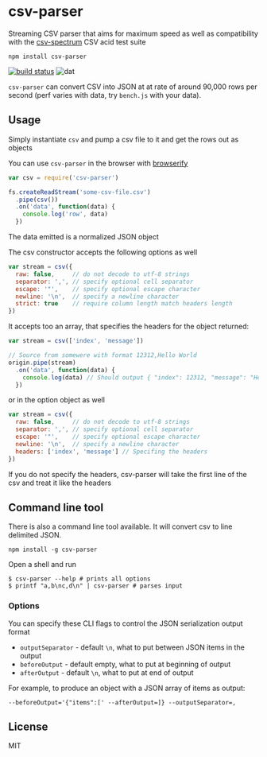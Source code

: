 # csv-parser

Streaming CSV parser that aims for maximum speed as well as compatibility with the [csv-spectrum](https://npmjs.org/csv-spectrum) CSV acid test suite

```
npm install csv-parser
```

[![build status](http://img.shields.io/travis/mafintosh/csv-parser.svg?style=flat)](http://travis-ci.org/mafintosh/csv-parser)
![dat](http://img.shields.io/badge/Development%20sponsored%20by-dat-green.svg?style=flat)

`csv-parser` can convert CSV into JSON at at rate of around 90,000 rows per second (perf varies with data, try `bench.js` with your data).

## Usage

Simply instantiate `csv` and pump a csv file to it and get the rows out as objects

You can use `csv-parser` in the browser with [browserify](http://browserify.org/)

``` js
var csv = require('csv-parser')

fs.createReadStream('some-csv-file.csv')
  .pipe(csv())
  .on('data', function(data) {
    console.log('row', data)
  })
```

The data emitted is a normalized JSON object

The csv constructor accepts the following options as well

``` js
var stream = csv({
  raw: false,     // do not decode to utf-8 strings
  separator: ',', // specify optional cell separator
  escape: '"',    // specify optional escape character
  newline: '\n',  // specify a newline character
  strict: true    // require column length match headers length
})
```
It accepts too an array, that specifies the headers for the object returned:

``` js
var stream = csv(['index', 'message'])

// Source from somewere with format 12312,Hello World
origin.pipe(stream)
  .on('data', function(data) {
    console.log(data) // Should output { "index": 12312, "message": "Hello World" }
  })
```

or in the option object as well

``` js
var stream = csv({
  raw: false,     // do not decode to utf-8 strings
  separator: ',', // specify optional cell separator
  escape: '"',    // specify optional escape character
  newline: '\n',  // specify a newline character
  headers: ['index', 'message'] // Specifing the headers
})
```

If you do not specify the headers, csv-parser will take the first line of the csv and treat it like the headers

## Command line tool

There is also a command line tool available. It will convert csv to line delimited JSON.

```
npm install -g csv-parser
```

Open a shell and run

```
$ csv-parser --help # prints all options
$ printf "a,b\nc,d\n" | csv-parser # parses input
```

### Options

You can specify these CLI flags to control the JSON serialization output format

- `outputSeparator` - default `\n`, what to put between JSON items in the output
- `beforeOutput` - default empty, what to put at beginning of output
- `afterOutput` - default `\n`, what to put at end of output


For example, to produce an object with a JSON array of items as output:

```
--beforeOutput='{"items":[' --afterOutput=]} --outputSeparator=,
```

## License

MIT
